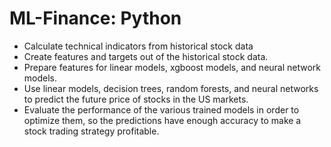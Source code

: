 # ML-Finance: Python
* Calculate technical indicators from historical stock data
* Create features and targets out of the historical stock data.
* Prepare features for linear models, xgboost models, and neural network models. 
* Use linear models, decision trees, random forests, and neural networks to predict the future price of stocks in the US markets. 
* Evaluate the performance of the various trained models in order to optimize them, so the predictions have enough accuracy to make a stock trading strategy profitable.

